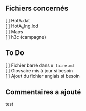 ## Fichiers concernés

[ ] HotA.dat  
[ ] HotA_lng.lod  
[ ] Maps  
[ ] h3c (campagne)  

## To Do

[ ] Fichier barré dans `A faire.md`  
[ ] Glossaire mis à jour si besoin  
[ ] Ajout du fichier anglais si besoin  

## Commentaires a ajouté

test